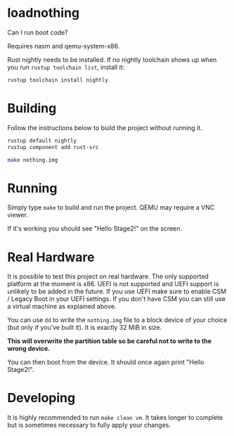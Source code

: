 # loadnothing
Can I run boot code?

Requires nasm and qemu-system-x86.

Rust nightly needs to be installed. If no nightly toolchain shows up
when you run `rustup toolchain list`, install it:

```sh
rustup toolchain install nightly
```

# Building
Follow the instructions below to build the project without running it.

```sh
rustup default nightly
rustup component add rust-src

make nothing.img
```

# Running
Simply type `make` to build and run the project.
QEMU may require a VNC viewer.

If it's working you should see "Hello Stage2!" on the screen.

# Real Hardware
It is possible to test this project on real hardware.
The only supported platform at the moment is x86. UEFI is not supported
and UEFI support is unlikely to be added in the future. If you use UEFI
make sure to enable CSM / Legacy Boot in your UEFI settings.
If you don't have CSM you can still use a virtual machine as explained above.

You can use `dd` to write the `nothing.img` file to a block device
of your choice (but only if you've built it). It is exactly 32 MiB in size.

**This will overwrite the partition table so be careful not to write
to the wrong device.**

You can then boot from the device. It should once again print "Hello Stage2!".

# Developing
It is highly recommended to run `make clean vm`.
It takes longer to complete but is sometimes necessary
to fully apply your changes.
